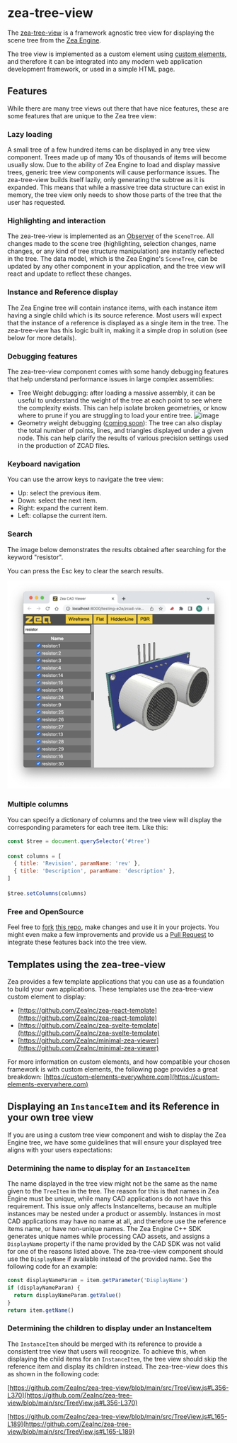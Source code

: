 # zea-tree-view

The [zea-tree-view](https://github.com/ZeaInc/zea-tree-view) is a framework
agnostic tree view for displaying the scene tree from the [Zea Engine](https://github.com/ZeaInc/zea-engine).

The tree view is implemented as a custom element using
[custom elements](https://developer.mozilla.org/en-US/docs/Web/Web_Components#custom_elements),
and therefore it can be integrated into any modern web application development
framework, or used in a simple HTML page.

## Features

While there are many tree views out there that have nice features, these are some
features that are unique to the Zea tree view:

### Lazy loading

A small tree of a few hundred items can be displayed in any tree
view component. Trees made up of many 10s of thousands of items will become
usually slow. Due to the ability of Zea Engine to load and display massive
trees, generic tree view components will cause performance issues.
The zea-tree-view builds itself lazily, only generating the subtree as it is
expanded. This means that while a massive tree data structure can exist in
memory, the tree view only needs to show those parts of the tree that the user
has requested.

### Highlighting and interaction

The zea-tree-view is implemented as an [Observer](https://en.wikipedia.org/wiki/Observer_pattern)
of the `SceneTree`.
All changes made to the scene tree (highlighting, selection changes,
name changes, or any kind of tree structure manipulation) are instantly reflected
in the tree. The data model, which is the Zea Engine's `SceneTree`, can be updated
by any other component in your application, and the tree view will react and update
to reflect these changes.

### Instance and Reference display

The Zea Engine tree will contain instance items, with each instance item having
a single child which is its source reference.
Most users will expect that the instance of a reference is displayed
as a single item in the tree. The zea-tree-view has this logic built in, making
it a simple drop in solution (see below for more details).

### Debugging features

The zea-tree-view component comes with some handy debugging features that help
understand performance issues in large complex assemblies:

- Tree Weight debugging: after loading a massive assembly, it can be useful to
  understand the weight of the tree at each point to see where the complexity exists.
  This can help isolate broken geometries, or know where to prune if you are struggling
  to load your entire tree.
  ![image](https://user-images.githubusercontent.com/840121/145586804-b19662c7-dac7-4df2-ada7-eadbb2886184.png)
- Geometry weight debugging ([coming soon](https://github.com/ZeaInc/zea-tree-view/issues/14)):
  The tree can also display the total number of points, lines, and triangles
  displayed under a given node. This can help clarify the results of various
  precision settings used in the production of ZCAD files.

### Keyboard navigation

You can use the arrow keys to navigate the tree view:

- Up: select the previous item.
- Down: select the next item.
- Right: expand the current item.
- Left: collapse the current item.

### Search

The image below demonstrates the results obtained after searching for the keyword "resistor".

You can press the Esc key to clear the search results.

![search](./screenshots/search.png)

### Multiple columns

You can specify a dictionary of columns and the tree view will display the corresponding parameters for each tree item. Like this:

```javascript
const $tree = document.querySelector('#tree')

const columns = [
  { title: 'Revision', paramName: 'rev' },
  { title: 'Description', paramName: 'description' },
]

$tree.setColumns(columns)
```

### Free and OpenSource

Feel free to [fork](https://docs.github.com/en/get-started/quickstart/fork-a-repo)
[this repo](https://github.com/ZeaInc/zea-tree-view), make changes and use it in
your projects. You might even make a few improvements and provide us a
[Pull Request](https://docs.github.com/en/pull-requests/collaborating-with-pull-requests/proposing-changes-to-your-work-with-pull-requests/creating-a-pull-request)
to integrate these features back into the tree view.

## Templates using the zea-tree-view

Zea provides a few template applications that you can use as a foundation to build
your own applications.
These templates use the zea-tree-view custom element to display:

- [https://github.com/ZeaInc/zea-react-template](https://github.com/ZeaInc/zea-react-template)
- [https://github.com/ZeaInc/zea-svelte-template](https://github.com/ZeaInc/zea-svelte-template)
- [https://github.com/ZeaInc/minimal-zea-viewer](https://github.com/ZeaInc/minimal-zea-viewer)

For more information on custom elements, and how compatible your chosen framework
is with custom elements, the following page provides a great breakdown:
[https://custom-elements-everywhere.com](https://custom-elements-everywhere.com)

## Displaying an `InstanceItem` and its Reference in your own tree view

If you are using a custom tree view component and wish to display the Zea Engine
tree, we have some guidelines that will ensure your displayed tree aligns with your
users expectations:

### Determining the name to display for an `InstanceItem`

The name displayed in the tree view might not be the same as the name given to the
`TreeItem` in the tree. The reason for this is that names in Zea Engine must be unique,
while many CAD applications do not have this requirement.
This issue only affects InstanceItems, because an multiple instances may be nested
under a product or assembly.
Instances in most CAD applications may have no name at all, and therefore use the
reference items name, or have non-unique names. The Zea Engine C++ SDK generates
unique names while processing CAD assets, and assigns a `DisplayName` property if
the name provided by the CAD SDK was not valid for one of the reasons listed above.
The zea-tree-view component should use the `DisplayName` if available instead of
the provided name.
See the following code for an example:

```javascript
const displayNameParam = item.getParameter('DisplayName')
if (displayNameParam) {
  return displayNameParam.getValue()
}
return item.getName()
```

### Determining the children to display under an InstanceItem

The `InstanceItem` should be merged with its reference to provide a consistent tree
view that users will recognize. To achieve this, when displaying the child items
for an `InstanceItem`, the tree view should skip the reference item and display its
children instead. The zea-tree-view does this as shown in the following code:

[https://github.com/ZeaInc/zea-tree-view/blob/main/src/TreeView.js#L356-L370](https://github.com/ZeaInc/zea-tree-view/blob/main/src/TreeView.js#L356-L370)

[https://github.com/ZeaInc/zea-tree-view/blob/main/src/TreeView.js#L165-L189](https://github.com/ZeaInc/zea-tree-view/blob/main/src/TreeView.js#L165-L189)
